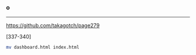 ### o
---
https://github.com/takagotch/page279

[337-340]

```sh
mv dashboard.html index.html


```

```
```

```
```


